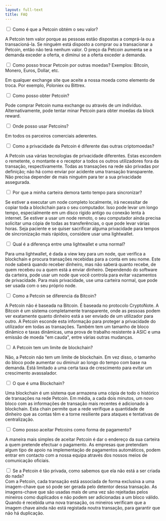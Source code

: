 ```yaml
---
layout: full-text
title: FAQ
---
```


<div class="tab">
    <input id="tab-one" type="checkbox" name="tabs" class="accordion">
    <label for="tab-one" class="accordion">Como é que a Petcoin obtém o seu valor?</label>
    
<div class="tab-content" markdown="1">

A Petcoin tem valor porque as pessoas estão dispostas a comprá-la ou a transacioná-la. Se ninguém está disposto a comprar ou a transacionar a Petcoin, então não terá nenhum valor. O preço da Petcoin aumenta se a demanda exceder a oferta, e diminui se a oferta exceder a demanda.

</div>

</div>

<div class="tab">
    <input id="tab-two" type="checkbox" name="tabs" class="accordion">
    <label for="tab-two" class="accordion">Como posso trocar Petcoin por outras moedas? Exemplos: Bitcoin, Monero, Euros, Dollar, etc.</label>
    
<div class="tab-content" markdown="1">

Em qualquer exchange site que aceite a nossa moeda como elemento de troca. Por exemplo, Poloniex ou Bittrex.
</div>

</div>



<div class="tab">
    <input id="tab-two" type="checkbox" name="tabs" class="accordion">
    <label for="tab-two" class="accordion">Como posso obter Petcoin?</label>
    
<div class="tab-content" markdown="1">

Pode comprar Petcoin numa exchange ou através de um indivíduo. Alternativamente, pode tentar minar Petcoin para obter moedas da block reward.
</div>

</div>

<div class="tab">
    <input id="tab-three" type="checkbox" name="tabs" class="accordion">
    <label for="tab-three" class="accordion">Onde posso usar Petcoins?
</label>
    
<div class="tab-content" markdown="1">

Em todos os parceiros comerciais aderentes.
</div>

</div>

<div class="tab">
    <input id="tab-four" type="checkbox" name="tabs" class="accordion">
    <label for="tab-four" class="accordion">Como a privacidade da Petcoin é diferente das outras criptomoedas?</label>
    
<div class="tab-content" markdown="1">

A Petcoin usa várias tecnologias de privacidade diferentes. Estas escondem o remetente, o montante e o receptor a todos os outros utilizadores fora da transação, respectivamente. Todas as transações na rede são privadas por definição; não há como enviar por acidente uma transação transparente. Não precisa depender de mais ninguém para ter a sua privacidade assegurada.
</div>

</div>

<div class="tab">
    <input id="tab-five" type="checkbox" name="tabs" class="accordion">
    <label for="tab-five" class="accordion">Por que a minha carteira demora tanto tempo para sincronizar?</label>
    
<div class="tab-content" markdown="1">

Se estiver a executar um node completo localmente, irá necessitar de copiar toda a blockchain para o seu computador. Isso pode levar um longo tempo, especialmente em um disco rígido antigo ou conexão lenta à internet. Se estiver a usar um node remoto, o seu computador ainda precisa solicitar uma cópia de todas as transferências, o que pode levar várias horas. Seja paciente e se quiser sacrificar alguma privacidade para tempos de sincronização mais rápidos, considere usar uma lightwallet.
</div>

</div>

<div class="tab">
    <input id="tab-six" type="checkbox" name="tabs" class="accordion">
    <label for="tab-six" class="accordion">Qual é a diferença entre uma lightwallet e uma normal?</label>
    
<div class="tab-content" markdown="1">

Para uma lightwallet, é dada a view key para um node, que verifica a blockchain e procura transações recebidas para a conta em seu nome. Este node saberá quando receber dinheiro, mas não saberá quanto recebe, de quem recebeu ou a quem está a enviar dinheiro. Dependendo do software da carteira, pode usar um node que você controla para evitar vazamentos de privacidade. Para mais privacidade, use uma carteira normal, que pode ser usada com o seu próprio node.
</div>

</div>

<div class="tab">
    <input id="tab-seven" type="checkbox" name="tabs" class="accordion">
    <label for="tab-seven" class="accordion">Como a Petcoin se diferencia da Bitcoin?</label>
    
<div class="tab-content" markdown="1">

A Petcoin não é baseada na Bitcoin. É baseada no protocolo CryptoNote. A Bitcoin é um sistema completamente transparente, onde as pessoas podem ver exatamente quanto dinheiro está a ser enviado de um utilizador para outro. A Petcoin esconde esta informação para proteger a privacidade do utilizador em todas as transações. Também tem um tamanho de bloco dinâmico e taxas dinâmicas, uma prova de trabalho resistente à ASIC e uma emissão de moeda "em cauda", ​​entre várias outras mudanças.
</div>

</div>

<div class="tab">
    <input id="tab-eight" type="checkbox" name="tabs" class="accordion">
    <label for="tab-eight" class="accordion">A Petcoin tem um limite de blockchain?</label>
    
<div class="tab-content" markdown="1">

Não, a Petcoin não tem um limite de blockchain. Em vez disso, o tamanho do bloco pode aumentar ou diminuir ao longo do tempo com base na demanda. Está limitado a uma certa taxa de crescimento para evitar um crescimento avassalador.
</div>

</div>

<div class="tab">
    <input id="tab-nine" type="checkbox" name="tabs" class="accordion">
    <label for="tab-nine" class="accordion">O que é uma Blockchain?</label>
    
<div class="tab-content" markdown="1">

Uma blockchain é um sistema que armazena uma cópia de todo o histórico de transações na rede Petcoin. Em média, a cada dois minutos, um novo bloco com as informações de transação mais recentes é adicionado à blockchain. Esta chain permite que a rede verifique a quantidade de dinheiro que as contas têm e a torne resiliente para ataques e tentativas de centralização.
</div>

</div>

<div class="tab">
    <input id="tab-ten" type="checkbox" name="tabs" class="accordion">
    <label for="tab-ten" class="accordion">Como posso aceitar Petcoins como forma de pagamento?</label>
    
<div class="tab-content" markdown="1">

A maneira mais simples de aceitar Petcoin é dar o endereço da sua carteira a quem pretende efectuar o pagamento. As empresas que pretendam algum tipo de apoio na implementação de pagamentos automáticos, podem entrar em contacto com a nossa equipa através dos nossos meios de comunicação oficiais.
</div>

</div>


<div class="tab">
    <input id="tab-twelve" type="checkbox" name="tabs" class="accordion">
    <label for="tab-twelve" class="accordion">Se a Petcoin é tão privada, como sabemos que ela não está a ser criada do nada?</label>
    
<div class="tab-content" markdown="1">
Com a Petcoin, cada transação está associada de forma exclusiva a uma imagem-chave que só pode ser gerada pelo detentor dessa transação. As imagens-chave que são usadas mais de uma vez são rejeitadas pelos mineiros como duplicados e não podem ser adicionadas a um bloco válido. Quando é recebida uma nova transação, os mineiros verificam que a imagem chave ainda não está registada noutra transação, para garantir que não há duplicação.
</div>

</div>
